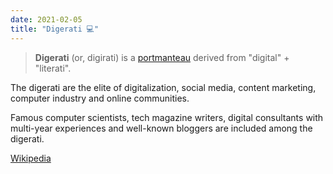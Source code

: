 ```yaml
---
date: 2021-02-05
title: "Digerati 💻"
---
```


> **Digerati** (or, digirati) is a [portmanteau](https://en.wikipedia.org/wiki/Portmanteau) derived from "digital" + "literati".

The digerati are the elite of digitalization, social media, content marketing, computer industry and online communities.

Famous computer scientists, tech magazine writers, digital consultants with multi-year experiences and well-known bloggers are included among the digerati.

[Wikipedia](https://en.wikipedia.org/wiki/Digerati)